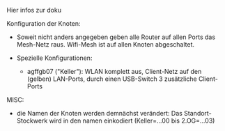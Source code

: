 Hier infos zur doku

Konfiguration der Knoten: 
* Soweit nicht anders angegeben geben alle Router auf allen Ports das Mesh-Netz raus. Wifi-Mesh ist auf allen Knoten abgeschaltet.

* Spezielle Konfigurationen: 
  * agffgb07 ("Keller"): WLAN komplett aus, Client-Netz auf den (gelben) LAN-Ports, durch einen USB-Switch 3 zusätzliche Client-Ports 


MISC: 
* die Namen der Knoten werden demnächst verändert: Das Standort-Stockwerk wird in den namen einkodiert (Keller=...00 bis 2.OG=...03)